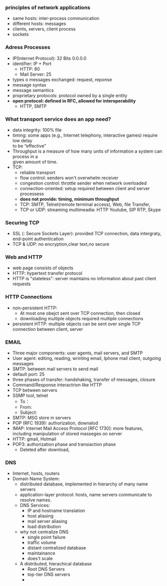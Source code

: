 ### principles of network applications
  - same hosts: inter-process communication 
  - different hosts: messages 
  - clients, servers, client process 
  - sockets 
### Adress Processes 
  - IP(Internet Protocol): 32 Bits 0.0.0.0
  - identifier: IP + Port 
    - HTTP: 80 
    - Mail Server: 25 
  - types o messages exchanged: request, reponse  
  - message syntax 
  - message semantics  
  - proprietary protocols: protocol owned by a single entity 
  - **open protocol: defined in RFC, allowed for interoperability** 
    - HTTP, SMTP

### What transport service does an app need?
  - data integrity: 100% file 
  - timing: some apps (e.g., Internet telephony, interactive games) require low delay  
      to be “effective”
  - Throughput is a measure of how many units of information a system can process in a   
      given amount of time.
  - TCP: 
      - reliable transport 
      - flow control: senders won't overwhelm receiver 
      - congestion control: throttle sender when network overloaded
      - connection-oriented: setup required between client and server processess
      - **does not provide: timing, minimum throughput**
      - TCP: SMTP, Telnet(remote terminal access), Web, file Transfer, 
      - TCP or UDP: streaming multimeadia: HTTP Youtube, SIP RTP, Skype 
 
### Securing TCP 
  - SSL (: Secure Sockets Layer): provided TCP connection, data intergraty, end-point authentication 
  - TCP & UDP: no encryption,clear text,no secure 

### Web and HTTP
  - web page consists of objects
  - HTTP: hypertext transfer protocol 
  - HTTP is "stateless": server maintains no information about past client requests
### HTTP Connections  
  - non-persistent HTTP: 
    - At most one obejct sent over TCP connection, then closed 
    - downloading multiple objects required multiple connections
  - persistent HTTP: multiple objects can be sent over single TCP connection between client, server
  
### EMAIL 
  - Three major components: user agents, mail servers, and SMTP 
  - User agent: editing, reading, wrinting email, Iphone mail client, outgoing messages 
  - SMTP: between mail servers to send mail
  - default port: 25 
  - three phases of transfer: handshaking, transfer of messages, closure 
  - Command/Response interactrion like HTTP 
  - TCP between servers 
  - SSMP tool, telnet 
    - To： 
    - From: 
    - Subject: 
   - SMTP: MSG store in servers 
   - POP (RFC 1939): authorization, downalod
   - IMAP: Internet Mail Access Protocol [RFC 1730]: more features, including manipulation of stored masseges on server
   - HTTP: gmail, Hotmail
   - POP3: authorization phase and transiaction phase 
      - Deleted after download, 
### DNS 
  - Internet, hosts, routers 
  - Domain Name System: 
    - distributed database, implemented in hierarchy of many name servers 
    - application-layer protocol: hosts, name servers communicate to resolve names.
    - DNS Services: 
        - IP and hostname translation 
        - host aliasing 
        - mail server aliasing 
        - load distribution 
     - why not centralize DNS 
        - single point failure 
        -  traffic volume 
        - distant centralized database 
        - maintainance 
        - does't scale 
     - A distributed, hierachical database 
       - Root DNS Servers 
       - top-tier DNS servers 
       - 
   
  
  
  
  
  
  
  
  
  
  
  
  
  
  
  
  
  
  
  
  
  
  
  
  
  
  
  
  
  

